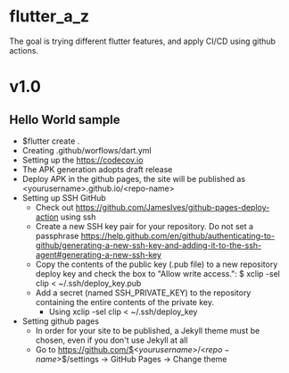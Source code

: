 # flutter_a_z

The goal is trying different flutter features, and apply CI/CD using github actions.

# v1.0

## Hello World sample

- $flutter create .
- Creating .github/worflows/dart.yml
- Setting up the https://codecov.io
- The APK generation adopts draft release
- Deploy APK in the github pages, the site will be published as $<$yourusername$>$.github.io/$<$repo-name$>$
- Setting up SSH GitHub
    - Check out https://github.com/JamesIves/github-pages-deploy-action using ssh
    - Create a new SSH key pair for your repository. Do not set a passphrase https://help.github.com/en/github/authenticating-to-github/generating-a-new-ssh-key-and-adding-it-to-the-ssh-agent#generating-a-new-ssh-key
    - Copy the contents of the public key (.pub file) to a new repository deploy key and check the box to "Allow write access.": $ xclip -sel clip < ~/.ssh/deploy_key.pub
    - Add a secret (named SSH_PRIVATE_KEY) to the repository containing the entire contents of the private key.
        - Using xclip -sel clip < ~/.ssh/deploy_key
- Setting github pages
    - In order for your site to be published, a Jekyll theme must be chosen, even if you don't use Jekyll at all
    - Go to https://github.com/$<$yourusername$>$/$<$repo-name$>$/settings -> GitHub Pages -> Change theme
    

